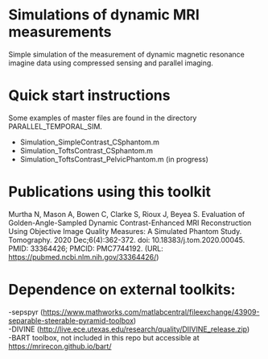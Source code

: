 # Simulations of dynamic MRI measurements
Simple simulation of the measurement of dynamic magnetic resonance imagine data using compressed sensing and parallel imaging.

# Quick start instructions
Some examples of master files are found in the directory PARALLEL_TEMPORAL_SIM.  
 - Simulation_SimpleContrast_CSphantom.m  
 - Simulation_ToftsContrast_CSphantom.m  
 - Simulation_ToftsContrast_PelvicPhantom.m (in progress)  

# Publications using this toolkit
Murtha N, Mason A, Bowen C, Clarke S, Rioux J, Beyea S. Evaluation of Golden-Angle-Sampled Dynamic Contrast-Enhanced MRI Reconstruction Using Objective Image Quality Measures: A Simulated Phantom Study. Tomography. 2020 Dec;6(4):362-372. doi: 10.18383/j.tom.2020.00045. PMID: 33364426; PMCID: PMC7744192. (URL: https://pubmed.ncbi.nlm.nih.gov/33364426/)  

# Dependence on external toolkits:  
 -sepspyr (https://www.mathworks.com/matlabcentral/fileexchange/43909-separable-steerable-pyramid-toolbox)  
 -DIVINE (http://live.ece.utexas.edu/research/quality/DIIVINE_release.zip)  
 -BART toolbox, not included in this repo but accessible at https://mrirecon.github.io/bart/
